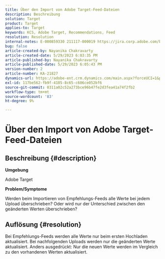 ```yaml
---
title: Über den Import von Adobe Target-Feed-Dateien
description: Beschreibung
solution: Target
product: Target
applies-to: Target
keywords: KCS, Adobe Target, Recommendations, Feed
resolution: Resolution
internal-notes: E-000859330 211117-000019 https://jira.corp.adobe.com/browse/RECS-5411
bug: false
article-created-by: Nayanika Chakravarty
article-created-date: 5/29/2023 6:03:35 PM
article-published-by: Nayanika Chakravarty
article-published-date: 5/29/2023 6:05:43 PM
version-number: 2
article-number: KA-21827
dynamics-url: https://adobe-ent.crm.dynamics.com/main.aspx?forceUCI=1&pagetype=entityrecord&etn=knowledgearticle&id=2b332d1f-4bfe-ed11-8f6e-6045bd006793
exl-id: 117be562-fb9f-4105-8c65-c606ce052bf6
source-git-commit: 0311a02c52a273bce96b47fe2d3fea41a74f2fb2
workflow-type: tm+mt
source-wordcount: '83'
ht-degree: 9%

---
```


# Über den Import von Adobe Target-Feed-Dateien

## Beschreibung {#description}


<b>Umgebung</b>

Adobe Target

<b>Problem/Symptome</b>

Werden beim Importieren von Empfehlungs-Feeds alle Werte bei jedem Upload überschrieben? Oder wird nur der Unterschied zwischen den geänderten Werten überschrieben?


## Auflösung {#resolution}


Bei Empfehlungs-Feeds werden alle Werte nur beim ersten Hochladen aktualisiert. Bei nachfolgenden Uploads werden nur die geänderten Werte aktualisiert. Anders ausgedrückt: Nur die neuen Werte werden im Vergleich zu den vorhandenen Werten aktualisiert.
